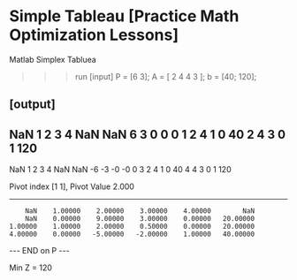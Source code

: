 # Simple Tableau [Practice Math Optimization Lessons]

Matlab Simplex Tabluea


>>> run
[input]
P = [6 3];
A = [
       2 4
       4 3
    ];
b = [40; 120];

[output]
---------------------------------------------------------------------------------------
   NaN     1     2     3     4   NaN
   NaN     6     3     0     0     0
     1     2     4     1     0    40
     2     4     3     0     1   120
---------------------------------------------------------------------------------------
   NaN     1     2     3     4   NaN
   NaN    -6    -3    -0    -0     0
     3     2     4     1     0    40
     4     4     3     0     1   120

Pivot index [1 1], Pivot Value 2.000

---------------------------------------------------------------------------------------
        NaN    1.00000    2.00000    3.00000    4.00000        NaN
        NaN    0.00000    9.00000    3.00000    0.00000   20.00000
    1.00000    1.00000    2.00000    0.50000    0.00000   20.00000
    4.00000    0.00000   -5.00000   -2.00000    1.00000   40.00000
--- END on P ---

Min Z = 120


